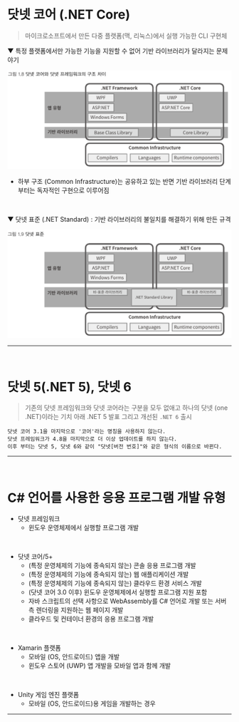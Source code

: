 # 닷넷 코어 (.NET Core)
> 마이크로소프트에서 만든 다중 플랫폼(맥, 리눅스)에서 실행 가능한 CLI 구현체

▼ 특정 플랫폼에서만 가능한 기능을 지원할 수 없어 기반 라이브러리가 달라지는 문제 야기

<img src="./Images/1_8.png" width="700"/>

- 하부 구조 (Common Infrastructure)는 공유하고 있는 반면 기반 라이브러리 단계부터는 독자적인 구현으로 이루어짐
<br>

▼ 닷넷 표준 (.NET Standard) : 기반 라이브러리의 불일치를 해결하기 위해 만든 규격

<img src="./Images/1_9.png" width="700"/>

****
<br>

# 닷넷 5(.NET 5), 닷넷 6
> 기존의 닷넷 프레임워크와 닷넷 코어라는 구분을 모두 없애고 하나의 닷넷 (one .NET)이라는 기치 아래
> .NET 5 발표 그리고 개선된 `.NET 6` 출시

```
닷넷 코어 3.1을 마지막으로 '코어'라는 명칭을 사용하지 않는다.    
닷넷 프레임워크가 4.8을 마지막으로 더 이상 업데이트를 하지 않는다.    
이후 부터는 닷넷 5, 닷넷 6와 같이 "닷넷[버전 번호]"와 같은 형식의 이름으로 바뀐다.
```

****
<br>

# C# 언어를 사용한 응용 프로그램 개발 유형
- 닷넷 프레임워크
  - 윈도우 운영체제에서 실행할 프로그램 개발
<br>

- 닷넷 코어/5+
  - (특정 운영체제의 기능에 종속되지 않는) 콘솔 응용 프로그램 개발
  - (특정 운영체제의 기능에 종속되지 않는) 웹 애플리케이션 개발
  - (특정 운영체제의 기능에 종속되지 않는) 클라우드 환경 서비스 개발
  - (닷넷 코어 3.0 이후) 윈도우 운영체제에서 실행할 프로그램 지원 포함
  - 자바 스크립트의 선택 사항으로 WebAssembly를 C# 언어로 개발 또는 서버측 렌더링을 지원하는 웹 페이지 개발
  - 클라우드 및 컨테이너 환경의 응용 프로그램 개발
<br>

- Xamarin 플랫폼
  - 모바일 (OS, 안드로이드) 앱을 개발
  - 윈도우 스토어 (UWP) 앱 개발을 모바일 앱과 함께 개발
<br>

- Unity 게임 엔진 플랫폼
  - 모바일 (OS, 안드로이드)용 게임을 개발하는 경우

****
<br>
